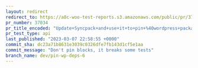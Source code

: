 ```yaml
---
layout: redirect
redirect_to: https://a8c-woo-test-reports.s3.amazonaws.com/public/pr/37034/api/index.html
pr_number: 37034
pr_title_encoded: "Update+Syncpack+and+use+it+to+pin+%40wordpress+packages+to+wp-6.0+"
pr_test_type: api
last_published: "2023-03-07 22:58:55 +0000"
commit_sha: dc23a71b8631e3039c0326dfe7fb143d1cf5e1aa
commit_message: "Don't pin blocks, it breaks some tests"
branch_name: dev/pin-wp-deps-6
---
```

